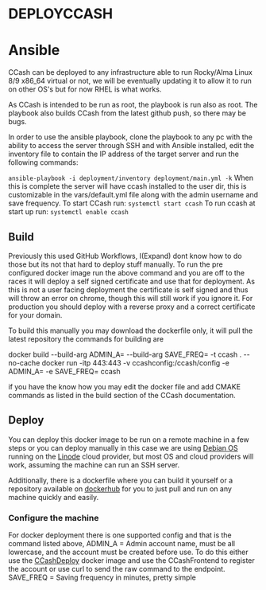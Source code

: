 # DEPLOYCCASH
# Ansible

CCash can be deployed to any infrastructure able to run Rocky/Alma Linux 8/9 x86_64 virtual or not, we will be eventually updating it to allow it to run on other OS's but for now RHEL is what works.

As CCash is intended to be run as root, the playbook is run also as root. The playbook also builds CCash from the latest github push, so there may be bugs.

In order to use the ansible playbook, clone the playbook to any pc with the ability to access the server through SSH and with Ansible installed, edit the inventory file to contain the IP address of the target server and run the following commands:

```ansible-playbook -i deployment/inventory deployment/main.yml -k```
When this is complete the server will have ccash installed to the user dir, this is customizable in the vars/default.yml file along with the admin username and save frequency.
To start CCash run:
```systemctl start ccash```
To run ccash at start up run:
```systemctl enable ccash```

## Build
Previously this used GitHub Workflows, I(Expand) dont know how to do those but its not that hard to deploy stuff manually. To run the pre configured docker image run the above command and you are off to the races it will deploy a self signed certificate and use that for deployment. As this is not a user facing deployment the certificate is self signed and thus will throw an error on chrome, though this will still work if you ignore it. For production you should deploy with a reverse proxy and a correct certificate for your domain.

To build this manually you may download the dockerfile only, it will pull the latest repository the commands for building are

docker build --build-arg ADMIN_A= --build-arg SAVE_FREQ= -t ccash . --no-cache docker run -itp 443:443 -v ccashconfig:/ccash/config -e ADMIN_A= -e SAVE_FREQ= ccash

if you have the know how you may edit the docker file and add CMAKE commands as listed in the build section of the CCash documentation.

## Deploy

You can deploy this docker image to be run on a remote machine in a few steps or you can deploy manually in this case we are using [Debian OS](https://www.debian.org/) running on the [Linode](https://www.linode.com/) cloud provider, but most OS and cloud providers will work, assuming the machine can run an SSH server.

Additionally, there is a dockerfile where you can build it yourself or a repository available on [dockerhub](https://hub.docker.com/r/expandsys/ccash) for you to just pull and run on any machine quickly and easily.

### Configure the machine
For docker deployment there is one supported config and that is the command listed above, 
 ADMIN_A = Admin account name, must be all lowercase, and the account must be created before use. To do this either use the [CCashDeploy](https://hub.docker.com/r/expandsys/ccashdeploy) docker image and use the CCashFrontend to register the account or use curl to send the raw command to the endpoint.
 SAVE_FREQ = Saving frequency in minutes, pretty simple


